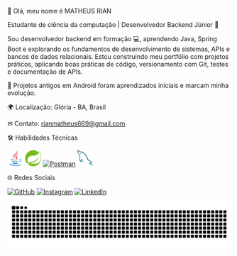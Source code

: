 👋 Olá, meu nome é MATHEUS RIAN

Estudante de ciência da computação | Desenvolvedor Backend Júnior 🚀

Sou desenvolvedor backend em formação 💻, aprendendo Java, Spring Boot e explorando os fundamentos de desenvolvimento de sistemas, APIs e bancos de dados relacionais.
Estou construindo meu portfólio com projetos práticos, aplicando boas práticas de código, versionamento com Git, testes e documentação de APIs.

📂 Projetos antigos em Android foram aprendizados iniciais e marcam minha evolução.

🌍 Localização: Glória - BA, Brasil

✉ Contato: rianmatheus669@gmail.com

🛠 Habilidades Técnicas

<p align="left"> <a href="https://www.java.com/" target="_blank" rel="noreferrer"><img src="https://raw.githubusercontent.com/devicons/devicon/master/icons/java/java-original.svg" width="36" height="36" alt="Java" /></a> <a href="https://spring.io/projects/spring-boot" target="_blank" rel="noreferrer"><img src="https://raw.githubusercontent.com/devicons/devicon/master/icons/spring/spring-original.svg" width="36" height="36" alt="Spring Boot" /></a> <a href="https://www.postman.com/" target="_blank" rel="noreferrer"><img src="https://www.vectorlogo.zone/logos/getpostman/getpostman-icon.svg" width="36" height="36" alt="Postman" /></a> <a href="https://www.mysql.com/" target="_blank" rel="noreferrer"><img src="https://raw.githubusercontent.com/devicons/devicon/master/icons/mysql/mysql-original.svg" width="36" height="36" alt="SQL" /></a> </p>

🌐 Redes Sociais

<p align="left"> <a href="https://github.com/matheusrian" target="_blank" rel="noreferrer"><img src="https://raw.githubusercontent.com/danielcranney/readme-generator/main/public/icons/socials/github.svg" width="32" height="32" alt="GitHub" /></a> <a href="https://www.instagram.com/rian144hz" target="_blank" rel="noreferrer"><img src="https://raw.githubusercontent.com/danielcranney/readme-generator/main/public/icons/socials/instagram.svg" width="32" height="32" alt="Instagram" /></a> <a href="https://www.linkedin.com/in/matheus-souza7" target="_blank" rel="noreferrer"><img src="https://raw.githubusercontent.com/danielcranney/readme-generator/main/public/icons/socials/linkedin.svg" width="32" height="32" alt="LinkedIn" /></a> </p> <img src="https://raw.githubusercontent.com/Rian144hz/Rian144hz/output/snake.svg" alt="Snake animation" />
